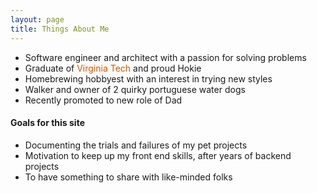 ```yaml
---
layout: page
title: Things About Me
---
```


+ Software engineer and architect with a passion for solving problems<br/>
+ Graduate of <span style="color:#D35400">Virginia Tech</span> and proud Hokie<br/>
+ Homebrewing hobbyest with an interest in trying new styles<br/>
+ Walker and owner of 2 quirky portuguese water dogs<br/>
+ Recently promoted to new role of Dad<br/>


#### Goals for this site

- Documenting the trials and failures of my pet projects<br/>
- Motivation to keep up my front end skills, after years of backend projects<br/>
- To have something to share with like-minded folks<br/>